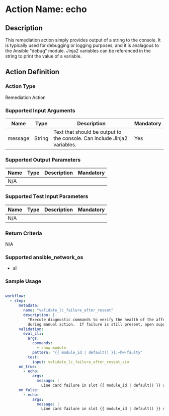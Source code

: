 # Action Name: echo

## Description
This remediation action simply provides output of a string to the console.  It is typically used for debugging or logging purposes, and it is analagous to the Ansible "debug" module.  Jinja2 variables can be referenced in the string to print the value of a variable.

## Action Definition

### Action Type
Remediation Action

### Supported Input Arguments

| Name | Type | Description | Mandatory |
|------|------|-------------|-----------|
| message | String | Text that should be output to the console. Can include Jinja2 variables. | Yes |

### Supported Output Parameters

| Name | Type | Description | Mandatory |
|------|------|-------------|-----------|
| N/A | | |

### Supported Test Input Parameters

| Name | Type | Description | Mandatory |
|------|------|-------------|-----------|
| N/A | | |

### Return Criteria ###

N/A

### Supported ansible_network_os

- all

### Sample Usage

``` yaml

workflow:
  - step:
      metadata:
        name: "validate_lc_failure_after_reseat"
        description: |
          "Execute diagnostic commands to verify the health of the affected line card after physical reseat
          during manual action.  If failure is still present, open suport case."
      validation:
        eval_cli:
          args:
            commands:
              - show module
            pattern: "{{ module_id | default() }}.+hw-faulty"
          test:
            input: validate_lc_failure_after_reseat_sim
      on_true:
        - echo: 
            args:
              message: |
                Line card failure in slot {{ module_id | default() }} still present after physical reseat.  Support case will be opened.
      on_false:
        - echo: 
            args:
              message: |
                Line card failure in slot {{ module_id | default() }} no longer present after physical reseat.  Exiting.
```